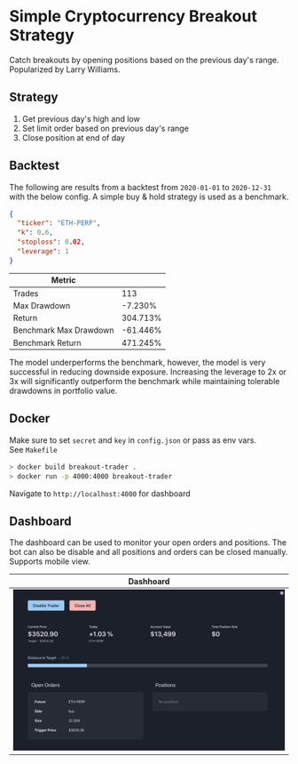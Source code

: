 # Simple Cryptocurrency Breakout Strategy

Catch breakouts by opening positions based on the previous day's range. Popularized by Larry Williams.

## Strategy

1. Get previous day's high and low
2. Set limit order based on previous day's range
3. Close position at end of day

## Backtest

The following are results from a backtest from `2020-01-01` to `2020-12-31` with the below config. A simple buy & hold strategy is used as a benchmark.

```json
{
  "ticker": "ETH-PERP",
  "k": 0.6,
  "stoploss": 0.02,
  "leverage": 1
}
```

| Metric                 |          |
| ---------------------- | -------- |
| Trades                 | 113      |
| Max Drawdown           | -7.230%  |
| Return                 | 304.713% |
| Benchmark Max Drawdown | -61.446% |
| Benchmark Return       | 471.245% |

The model underperforms the benchmark, however, the model is very successful in reducing downside exposure. Increasing the leverage to 2x or 3x will significantly outperform the benchmark while maintaining tolerable drawdowns in portfolio value.

## Docker

Make sure to set `secret` and `key` in `config.json` or pass as env vars.  
See `Makefile`

```bash
> docker build breakout-trader .
> docker run -p 4000:4000 breakout-trader
```

Navigate to `http://localhost:4000` for dashboard

## Dashboard

The dashboard can be used to monitor your open orders and positions. The bot can also be disable and all positions and orders can be closed manually. Supports mobile view.

| Dashhoard                            |
| ------------------------------------ |
| ![alt text](dashboard/dashboard.png) |
